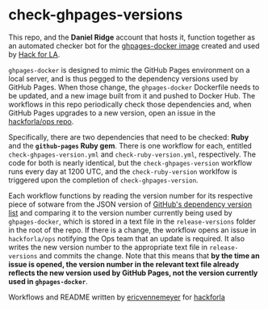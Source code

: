 # check-ghpages-versions
This repo, and the **Daniel Ridge** account that hosts it, function together as an automated checker bot for the [ghpages-docker image](https://github.com/hackforla/ghpages-docker) created and used by [Hack for LA](https://www.hackforla.org). 

`ghpages-docker` is designed to mimic the GitHub Pages environment on a local server, and is thus pegged to the dependency versions used by GitHub Pages. When those change, the `ghpages-docker` Dockerfile needs to be updated, and a new image built from it and pushed to Docker Hub. The workflows in this repo periodically check those dependencies and, when GitHub Pages upgrades to a new version, open an issue in the [hackforla/ops repo](https://github.com/hackforla/ops).

Specifically, there are two dependencies that need to be checked: **Ruby** and the **`github-pages` Ruby gem**. There is one workflow for each, entitled `check-ghpages-version.yml` and `check-ruby-version.yml`, respectively. The code for both is nearly identical, but the `check-ghpages-version` workflow runs every day at 1200 UTC, and the `check-ruby-version` worklfow is triggered upon the completion of `check-ghpages-version`.

Each workflow functions by reading the version number for its respective piece of sotware from the JSON version of [GitHub's dependency version list](https://pages.github.com/versions.json) and comparing it to the version number currently being used by `ghpages-docker`, which is stored in a text file in the `release-versions` folder in the root of the repo. If there is a change, the workflow opens an issue in `hackforla/ops` notifying the Ops team that an update is required. It also writes the new version number to the appropriate text file in `release-versions` and commits the change. Note that this means that **by the time an issue is opened, the version number in the relevant text file already reflects the new version used by GitHub Pages, not the version currently used in `ghpages-docker`**.

Workflows and README written by [ericvennemeyer](https://github.com/ericvennemeyer) for [hackforla](https://github.com/hackforla)
